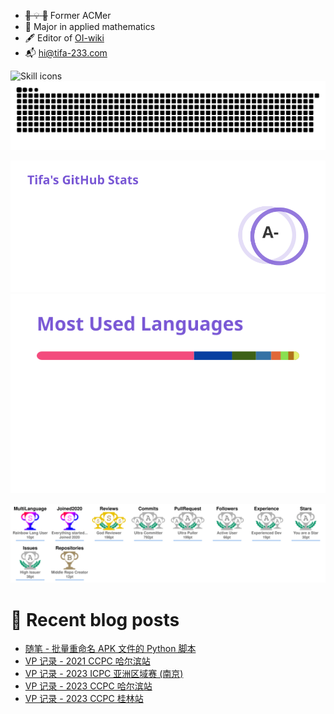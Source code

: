 - ~~:thought_balloon: :bulb: :balloon:~~ Former ACMer
- :book: Major in applied mathematics
- :fountain_pen: Editor of [OI-wiki](https://github.com/OI-wiki/)
- :mailbox_with_mail: <hi@tifa-233.com>

<picture>
  <source media="(prefers-color-scheme: dark)" srcset="https://raw.githubusercontent.com/Tiphereth-A/Tiphereth-A/images/skill-icons-dark.svg">
  <source media="(prefers-color-scheme: light)" srcset="https://raw.githubusercontent.com/Tiphereth-A/Tiphereth-A/images/skill-icons-light.svg">
  <img alt="Skill icons" src="https://raw.githubusercontent.com/Tiphereth-A/Tiphereth-A/images/skill-icons-light.svg">
</picture>

<picture>
  <source media="(prefers-color-scheme: dark)" srcset="https://raw.githubusercontent.com/Tiphereth-A/Tiphereth-A/images/github-contribution-grid-snake-dark.svg">
  <source media="(prefers-color-scheme: light)" srcset="https://raw.githubusercontent.com/Tiphereth-A/Tiphereth-A/images/github-contribution-grid-snake-light.svg">
  <img alt="Contribution Grid Snake" src="https://raw.githubusercontent.com/Tiphereth-A/Tiphereth-A/images/github-contribution-grid-snake-light.svg">
</picture>

<p align="center">
  <picture>
    <source media="(prefers-color-scheme: dark)" height="180em" srcset="https://raw.githubusercontent.com/Tiphereth-A/Tiphereth-A/images/github-stats-dark.svg">
    <source media="(prefers-color-scheme: light)" height="180em" srcset="https://raw.githubusercontent.com/Tiphereth-A/Tiphereth-A/images/github-stats-light.svg">
    <img alt="Github Stats" src="https://raw.githubusercontent.com/Tiphereth-A/Tiphereth-A/images/github-stats-light.svg">
  </picture>
  <picture>
    <source media="(prefers-color-scheme: dark)" height="180em" srcset="https://raw.githubusercontent.com/Tiphereth-A/Tiphereth-A/images/github-langs-dark.svg">
    <source media="(prefers-color-scheme: light)" height="180em" srcset="https://raw.githubusercontent.com/Tiphereth-A/Tiphereth-A/images/github-langs-light.svg">
    <img alt="Github Langs" src="https://raw.githubusercontent.com/Tiphereth-A/Tiphereth-A/images/github-langs-light.svg">
  </picture>
</p>

<picture>
  <source media="(prefers-color-scheme: dark)" srcset="https://raw.githubusercontent.com/Tiphereth-A/Tiphereth-A/images/github-trophy-dark.svg">
  <source media="(prefers-color-scheme: light)" srcset="https://raw.githubusercontent.com/Tiphereth-A/Tiphereth-A/images/github-trophy-light.svg">
  <img alt="Contribution Grid Snake" src="https://raw.githubusercontent.com/Tiphereth-A/Tiphereth-A/images/github-trophy-light.svg">
</picture>

# :page_with_curl: Recent blog posts
<!-- BLOG-POST-LIST:START -->
- [随笔 - 批量重命名 APK 文件的 Python 脚本](https://tifa-233.com/archives/draft-026/)
- [VP 记录 - 2021 CCPC 哈尔滨站](https://tifa-233.com/archives/ccpc-hrbr2021/)
- [VP 记录 - 2023 ICPC 亚洲区域赛 &lpar;南京&rpar;](https://tifa-233.com/archives/icpc-anjr2023/)
- [VP 记录 - 2023 CCPC 哈尔滨站](https://tifa-233.com/archives/ccpc-hrbr2023/)
- [VP 记录 - 2023 CCPC 桂林站](https://tifa-233.com/archives/ccpc-glr2023/)
<!-- BLOG-POST-LIST:END -->

<!--
**Tiphereth-A/Tiphereth-A** is a ✨ _special_ ✨ repository because its `README.md` (this file) appears on your GitHub profile.

Here are some ideas to get you started:

- 🔭 I’m currently working on ...
- 🌱 I’m currently learning ...
- 👯 I’m looking to collaborate on ...
- 🤔 I’m looking for help with ...
- 💬 Ask me about ...
- 📫 How to reach me: ...
- 😄 Pronouns: ...
- ⚡ Fun fact: ...
-->
